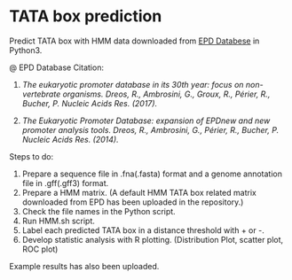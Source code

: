 # TATA box prediction
Predict TATA box with HMM data downloaded from [EPD Databese](https://epd.epfl.ch/promoter_elements.php) in Python3.

@ EPD Database Citation: 
  1. _The eukaryotic promoter database in its 30th year: focus on non-vertebrate organisms. Dreos, R., Ambrosini, G., Groux, R., Périer, R., Bucher, P. Nucleic Acids Res. (2017)._

  2. _The Eukaryotic Promoter Database: expansion of EPDnew and new promoter analysis tools. Dreos, R., Ambrosini, G., Périer, R., Bucher, P. Nucleic Acids Res. (2014)._


Steps to do:
  1. Prepare a sequence file in .fna(.fasta) format and a genome annotation file in .gff(.gff3) format.
  2. Prepare a HMM matrix. (A default HMM TATA box related matrix downloaded from EPD has been uploaded in the repository.)
  3. Check the file names in the Python script.
  4. Run HMM.sh script.
  5. Label each predicted TATA box in a distance threshold with + or -.
  6. Develop statistic analysis with R plotting. (Distribution Plot, scatter plot, ROC plot)
  
Example results has also been uploaded.
